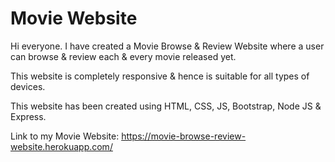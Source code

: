 # Movie Website

Hi everyone. I have created a Movie Browse & Review Website where a user can browse & review each & every movie released yet.

This website is completely responsive & hence is suitable for all types of devices. 

This website has been created using HTML, CSS, JS, Bootstrap, Node JS & Express.

Link to my Movie Website: https://movie-browse-review-website.herokuapp.com/
